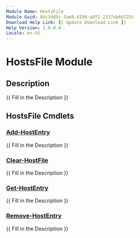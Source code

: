 ```yaml
---
Module Name: HostsFile
Module Guid: 8dc3dd5c-5ae8-4198-a8f2-2157ab6b725c
Download Help Link: {{ Update Download Link }}
Help Version: 1.0.0.0
Locale: en-US
---
```


# HostsFile Module
## Description
{{ Fill in the Description }}

## HostsFile Cmdlets
### [Add-HostEntry](Add-HostEntry.md)
{{ Fill in the Description }}

### [Clear-HostFile](Clear-HostFile.md)
{{ Fill in the Description }}

### [Get-HostEntry](Get-HostEntry.md)
{{ Fill in the Description }}

### [Remove-HostEntry](Remove-HostEntry.md)
{{ Fill in the Description }}

